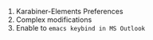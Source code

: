 1. Karabiner-Elements Preferences
1. Complex modifications
1. Enable to `emacs keybind in MS Outlook`
